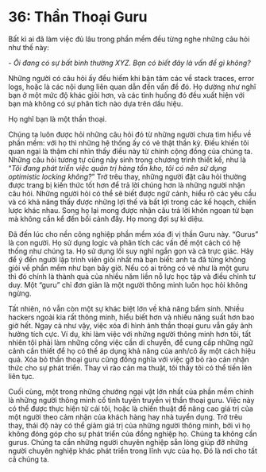 # 36: Thần Thoại Guru

Bất kì ai đã làm việc đủ lâu trong phần mềm đều từng nghe những câu hỏi như thế này:

*- Ôi đang có sự bất bình thường XYZ. Bạn có biết đây là vấn đề gì không?*

Những người có câu hỏi ấy đều hiếm khi bận tâm các về stack traces, error logs, hoặc là các nội dung liên quan dẫn đến vấn đề đó. Họ dường như nghĩ bạn ở một mức độ khác giỏi hơn, và các tình huống đó đều xuất hiện với bạn mà không có sự phân tích nào dựa trên dấu hiệu.

Họ nghĩ bạn là một thần thoại.

Chúng ta luôn được hỏi những câu hỏi đó từ những người chưa tìm hiểu về phần mềm: với họ thì những hệ thống ấy có vẻ thật thần kỳ. Điều khiến tôi quan ngại là thậm chí nhìn thấy điều này từ chính cộng đồng của chúng ta. Những câu hỏi tương tự cũng nảy sinh trong chương trình thiết kế, như là “*Tôi đang phát triển việc quản trị hàng tồn kho, tôi có nên sử dụng optimistic locking không?*” Trớ trêu thay, những người đặt câu hỏi thường được trang bị kiến thức tốt hơn để trả lời chúng hơn là những người nhận câu hỏi. Những người hỏi có thể sẽ biết được ngữ cảnh, hiểu rõ các yêu cầu và có khả năng thấy được những lợi thế và bất lợi trong các kế hoạch, chiến lược khác nhau. Song họ lại mong được nhận câu trả lời khôn ngoan từ bạn mà không cần kể đến bối cảnh đấy. Họ mong đợi sự kì diệu.

Đã đến lúc cho nền công nghiệp phần mềm xóa đi vị thần Guru này. “Gurus” là con người. Họ sử dụng logic và phân tích các vấn đề một cách có hệ thống như chúng ta. Họ sử dụng lối suy nghĩ ngắn gọn và cả trực giác. Hãy để ý đến người lập trình viên giỏi nhất mà bạn biết: anh ta đã từng không giỏi về phần mềm như bạn bây giờ. Nếu có ai trông có vẻ như là một guru thì đó chính là thành quả của nhiều năm liền nỗ lực học tập và điều chỉnh tư duy. Một “guru” chỉ đơn giản là một người thông minh luôn học hỏi không ngừng.

Tất nhiên, nó vẫn còn một sự khác biệt lớn về khả năng bẩm sinh. Nhiều hackers ngoài kia rất thông minh, hiểu biết hơn và nhiều năng suất hơn bao giờ hết. Ngay cả như vậy, việc xóa đi hình ảnh thần thoại guru vẫn gây ảnh hưởng tích cực. Ví dụ, khi làm việc với những người thông minh hơn tôi, tất nhiên tôi phải làm những công việc cần di chuyển, để cung cấp những ngữ cảnh cần thiết để họ có thể áp dụng khả năng của anh/cô ấy một cách hiệu quả. Xóa bỏ thần thoại guru cũng đồng nghĩa với việc gỡ bỏ rào cản nhận thức cho sự phát triển. Thay vì rào cản ma thuật, tôi thấy tôi có thể tiến lên liên tục.

Cuối cùng, một trong những chướng ngại vật lớn nhất của phần mềm chính là những người thông minh cố tình tuyên truyền vị thần thoại guru. Việc này có thể được thực hiện từ cái tôi, hoặc là chiến thuật để nâng cao giá trị của một người theo cảm nhận của khách hàng hay nhà tuyển dụng. Trớ trêu thay, thái độ này có thể giảm giá trị của những người thông minh, bởi vì họ không đóng góp cho sự phát triển của đồng nghiệp họ. Chúng ta không cần gurus. Chúng ta cần những người chuyên nghiệp sẵn lòng giúp đỡ những người chuyên nghiệp khác phát triển trong lĩnh vực của họ. Đó là nơi cho tất cả chúng ta.
